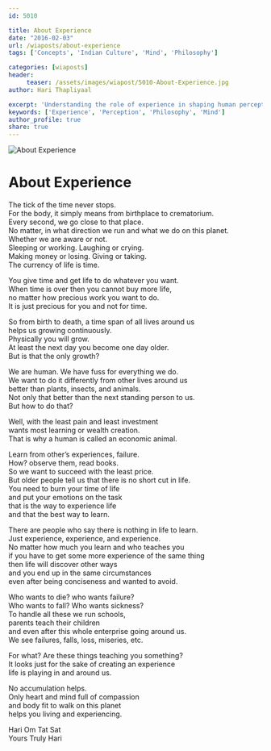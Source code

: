 ```yaml
--- 
id: 5010

title: About Experience
date: "2016-02-03"
url: /wiaposts/about-experience
tags: ['Concepts', 'Indian Culture', 'Mind', 'Philosophy']    

categories: [wiaposts] 
header:
     teaser: /assets/images/wiapost/5010-About-Experience.jpg
author: Hari Thapliyaal 

excerpt: 'Understanding the role of experience in shaping human perception and philosophy.' 
keywords: ['Experience', 'Perception', 'Philosophy', 'Mind']
author_profile: true 
share: true 
---
```


![About Experience](/assets/images/wiapost/5010-About-Experience.jpg)     
   
# About Experience   
    
The tick of the time never stops.     
For the body, it simply means from birthplace to crematorium.     
Every second, we go close to that place.     
No matter, in what direction we run and what we do on this planet.     
Whether we are aware or not.     
Sleeping or working. Laughing or crying.     
Making money or losing. Giving or taking.     
The currency of life is time.    
    
You give time and get life to do whatever you want.     
When time is over then you cannot buy more life,     
no matter how precious work you want to do.     
It is just precious for you and not for time.    
    
So from birth to death, a time span of all lives around us     
helps us growing continuously.     
Physically you will grow.     
At least the next day you become one day older.     
But is that the only growth?    
    
We are human. We have fuss for everything we do.     
We want to do it differently from other lives around us     
better than plants, insects, and animals.     
Not only that better than the next standing person to us.     
But how to do that?    
    
Well, with the least pain and least investment     
wants most learning or wealth creation.     
That is why a human is called an economic animal.    
    
Learn from other’s experiences, failure.     
How? observe them, read books.     
So we want to succeed with the least price.     
But older people tell us that there is no short cut in life.     
You need to burn your time of life     
and put your emotions on the task     
that is the way to experience life     
and that the best way to learn.    
    
There are people who say there is nothing in life to learn.     
Just experience, experience, and experience.     
No matter how much you learn and who teaches you     
if you have to get some more experience of the same thing     
then life will discover other ways     
and you end up in the same circumstances     
even after being conciseness and wanted to avoid.    
    
Who wants to die? who wants failure?     
Who wants to fall? Who wants sickness?     
To handle all these we run schools,     
parents teach their children     
and even after this whole enterprise going around us.     
We see failures, falls, loss, miseries, etc.    
    
For what? Are these things teaching you something?     
It looks just for the sake of creating an experience     
life is playing in and around us.    
    
No accumulation helps.     
Only heart and mind full of compassion     
and body fit to walk on this planet     
helps you living and experiencing.    
    
Hari Om Tat Sat     
Yours Truly Hari    
